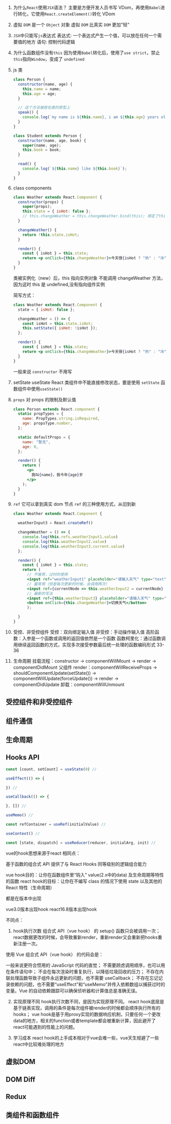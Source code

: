 1. 为什么`React`使用`JSX`语法？
   主要是方便开发人员书写 VDom，再使用`Babel`进行转化，它使用`React.createElement()`转化 VDom
2. 虚拟 `DOM`
   是一个 `Object` 对象
   虚拟 `DOM` 比真实 `DOM` 更加"轻"
3. `JSX`中只能写`js`表达式
   表达式: 一个表达式产生一个值，可以放在任何一个需要值的地方
   语句: 控制代码逻辑
4. 为什么函数组件没有`this`
   因为使用`Babel`转化后，使用了`use strict`，禁止`this`指向`Window`，变成了 `undefined`
5. js 类

   ```js
   class Person {
     constructor(name, age) {
       this.name = name;
       this.age = age;
     }

     // 这个方法被放在类的原型上
     speak() {
       console.log(`my name is ${this.name}, i am ${this.age} years old.`);
     }
   }

   class Student extends Person {
     constructor(name, age, book) {
       super(name, age);
       this.book = book;
     }

     read() {
       console.log(`${this.name} like ${this.book}`);
     }
   }
   ```

6. class components

   ```jsx
   class Weather extends React.Component {
     constructor(props) {
       super(props);
       this.state = { isHot: false };
       // this.changeWeather = this.changeWeather.bind(this); 绑定了this才是正确的
     }

     changeWeather() {
       return !this.state.isHot;
     }

     render() {
       const { isHot } = this.state;
       return <p onClick={this.changeWeather}>今天很{isHot ? "热" : "冷"}</p>;
     }
   }
   ```

   类被实例化（new）后，this 指向实例对象
   不能调用 changeWeather 方法，因为这时 this 是 undefined,没有指向组件实例

   简写方式：

   ```jsx
   class Weather extends React.Component {
     state = { isHot: false };

     changeWeather = () => {
       const isHot = this.state.isHot;
       this.setState({ isHot: !isHot });
     };

     render() {
       const { isHot } = this.state;
       return <p onClick={this.changeWeather}>今天很{isHot ? "热" : "冷"}</p>;
     }
   }
   ```

   一般来说 `constructor` 不用写

7. setState useState
   React 类组件中不能直接修改状态，要是使用 `setState`
         函数组件中使用`useState()`

8. `props`
   对 props 的限制及默认值

   ```jsx
   class Person extends React.component {
     static propTypes = {
       name: PropTypes.string.isRequired,
       age: propsType.number,
     };

     static defaultProps = {
       name: "暂无",
       age: 0,
     };

     render() {
       return (
         <p>
           我叫{name}，我今年{age}岁
         </p>
       );
     }
   }
   ```

9. `ref`
   它可以拿到真实 dom 节点
   `ref` 的三种使用方式，从旧到新

   ```jsx
   class Weather extends React.Component {

     weatherInput3 = React.createRef()

     changeWeather = () => {
       console.log(this.refs.weatherInput1.value)
       console.log(this.weatherInput2.value)
       console.log(this.weatherInput3.current.value)
     };

     render() {
       const { isHot } = this.state;
       return (
         // 不推荐，过时的使用
         <input ref="weatherInput1" placeholder="请输入天气" type="text" />
         // 最常用（但是每次更新的时候，会调用两次）
         <input ref={currentNode => this.weatherInput2 = currentNode} placeholder="请输入天气" type="text" />
         // 最新的写法
         <input ref={this.weatherInput3} placeholder="请输入天气" type="text" />
         <button onClick={this.changeWeather}>切换天气</button>
         );

     }
   }
   ```

10. 受控、非受控组件
    受控：双向绑定输入值
    非受控：手动操作输入值
    高阶函数：入参是一个函数或调用的返回值依然是一个函数
    函数柯里化：通过函数调用继续返回函数的方式，实现多次接受参数最后统一处理的函数编码形式
    33-36

11. 生命周期
    挂载流程：constructor -> componentWillMount -> render -> componentDidMount
    父组件 render：componentWillReceiveProps -> shouldComponentUpdate(setState()) -> componentWillUpdate(forceUpdate()) -> render -> componentDidUpdate
    卸载：componentWillUnmount

## 受控组件和非受控组件

## 组件通信

## 生命周期

## Hooks API

```js
const [count, setCount] = useState(0) //

useEffect(() => {

}) // 

useCallback(() => {

}, []) // 

useMemo() // 

const refContainer = useRef(initialValue) //

useContext() //

const [state, dispatch] = useReducer(reducer, initialArg, init) //
```


vue的hook思想来源于react
相同点：

基于函数的组合式 API 提供了与 React Hooks 同等级别的逻辑组合能力


vue hook目的：让你在函数组件里“钩入” value(2.x中的data) 及生命周期等特性的函数
react hook的目标：让你在不编写 class 的情况下使用 state 以及其他的 React 特性（生命周期）


都是在版本中出现


vue3.0版本出现hook
react16.8版本出现hook

不同点：


1. hook执行次数
组合式 API（vue hook） 的 setup() 函数只会被调用一次；react数据更改的时候，会导致重新render，重新render又会重新把hooks重新注册一次。


使用 Vue 组合式 API（vue hook） 的代码会是：

一般来说更符合惯用的 JavaScript 代码的直觉；
不需要顾虑调用顺序，也可以用在条件语句中；
不会在每次渲染时重复执行，以降低垃圾回收的压力；
不存在内联处理函数导致子组件永远更新的问题，也不需要 useCallback；
不存在忘记记录依赖的问题，也不需要“useEffect”和“useMemo”并传入依赖数组以捕获过时的变量。Vue 的自动依赖跟踪可以确保侦听器和计算值总是准确无误。



2. 实现原理不同
hook执行次数不同，是因为实现原理不同。
react hook底层是基于链表实现，调用的条件是每次组件被render的时候都会顺序执行所有的hooks；
vue hook是基于用proxy实现的数据响应机制，只要任何一个更改data的地方，相关的function或者template都会被重新计算，因此避开了react可能遇到的性能上的问题。


3. 学习成本
react hook的上手成本相对于vue会难一些，vue天生规避了一些react中比较难处理的地方


## 虚拟DOM

## DOM Diff

## Redux

## 类组件和函数组件
